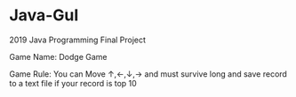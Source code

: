 # Java-GuI
2019 Java Programming Final Project 

Game Name:
Dodge Game

Game Rule:
You can Move ↑,←,↓,→ and must survive long
and save record to a text file if your record is top 10
